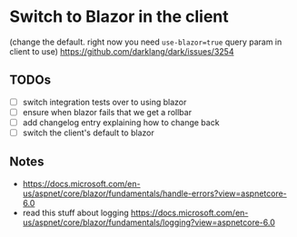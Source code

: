 # Switch to Blazor in the client
(change the default. right now you need `use-blazor=true` query param in client to use)
https://github.com/darklang/dark/issues/3254

## TODOs
- [ ] switch integration tests over to using blazor
- [ ] ensure when blazor fails that we get a rollbar
- [ ] add changelog entry explaining how to change back
- [ ] switch the client's default to blazor

## Notes
- https://docs.microsoft.com/en-us/aspnet/core/blazor/fundamentals/handle-errors?view=aspnetcore-6.0
- read this stuff about logging https://docs.microsoft.com/en-us/aspnet/core/blazor/fundamentals/logging?view=aspnetcore-6.0